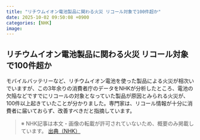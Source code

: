 ```yaml
---
title: "リチウムイオン電池製品に関わる火災 リコール対象で100件超か"
date: 2025-10-02 09:50:08 +0900
categories: [NHK]
image: 
---
```

## リチウムイオン電池製品に関わる火災 リコール対象で100件超か

モバイルバッテリーなど、リチウムイオン電池を使った製品による火災が相次いでいますが、この3年余りの消費者庁のデータをNHKが分析したところ、電池の欠陥などですでにリコールの対象となっていた製品が原因とみられる火災が、100件以上起きていたことが分かりました。専門家は、リコール情報が十分に消費者に届いておらず、改善すべきだと指摘しています。

> ※ NHK記事は本文・画像の転載が許可されていないため、概要のみ掲載しています。
[出典（NHK）](http://www3.nhk.or.jp/news/html/20251002/k10014938851000.html)
